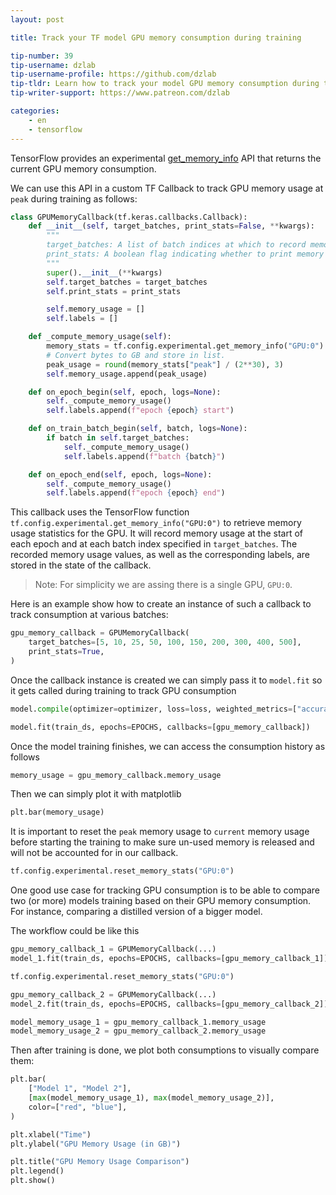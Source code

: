```yaml
---
layout: post

title: Track your TF model GPU memory consumption during training

tip-number: 39
tip-username: dzlab
tip-username-profile: https://github.com/dzlab
tip-tldr: Learn how to track your model GPU memory consumption during training using get_memory_info
tip-writer-support: https://www.patreon.com/dzlab

categories:
    - en
    - tensorflow
---
```


TensorFlow provides an experimental [get_memory_info](https://www.tensorflow.org/api_docs/python/tf/config/experimental/get_memory_info) API that returns the current GPU memory consumption.

We can use this API in a custom TF Callback to track GPU memory usage at `peak` during training as follows:

```python
class GPUMemoryCallback(tf.keras.callbacks.Callback):
    def __init__(self, target_batches, print_stats=False, **kwargs):
        """
        target_batches: A list of batch indices at which to record memory usage.
        print_stats: A boolean flag indicating whether to print memory usage statistics.
        """
        super().__init__(**kwargs)
        self.target_batches = target_batches
        self.print_stats = print_stats

        self.memory_usage = []
        self.labels = []

    def _compute_memory_usage(self):
        memory_stats = tf.config.experimental.get_memory_info("GPU:0")
        # Convert bytes to GB and store in list.
        peak_usage = round(memory_stats["peak"] / (2**30), 3)
        self.memory_usage.append(peak_usage)

    def on_epoch_begin(self, epoch, logs=None):
        self._compute_memory_usage()
        self.labels.append(f"epoch {epoch} start")

    def on_train_batch_begin(self, batch, logs=None):
        if batch in self.target_batches:
            self._compute_memory_usage()
            self.labels.append(f"batch {batch}")

    def on_epoch_end(self, epoch, logs=None):
        self._compute_memory_usage()
        self.labels.append(f"epoch {epoch} end")
```


This callback uses the TensorFlow function `tf.config.experimental.get_memory_info("GPU:0")` to retrieve memory usage statistics for the GPU. It will record memory usage at the start of each epoch and at each batch index specified in `target_batches`. The recorded memory usage values, as well as the corresponding labels, are stored in the state of the callback.

> Note: For simplicity we are assing there is a single GPU, `GPU:0`.

Here is an example show how to create an instance of such a callback to track consumption at various batches:

```python
gpu_memory_callback = GPUMemoryCallback(
    target_batches=[5, 10, 25, 50, 100, 150, 200, 300, 400, 500],
    print_stats=True,
)
```

Once the callback instance is created we can simply pass it to `model.fit` so it gets called during training to track GPU consumption

```python
model.compile(optimizer=optimizer, loss=loss, weighted_metrics=["accuracy"])

model.fit(train_ds, epochs=EPOCHS, callbacks=[gpu_memory_callback])
```

Once the model training finishes, we can access the consumption history as follows

```python
memory_usage = gpu_memory_callback.memory_usage
```

Then we can simply plot it with matplotlib

```python
plt.bar(memory_usage)
```

It is important to reset the `peak` memory usage to `current` memory usage before starting the training to make sure un-used memory is released and will not be accounted for in our callback.

```python
tf.config.experimental.reset_memory_stats("GPU:0")
```

One good use case for tracking GPU consumption is to be able to compare two (or more) models training based on their GPU memory consumption. For instance, comparing a distilled version of a bigger model.

The workflow could be like this

```python
gpu_memory_callback_1 = GPUMemoryCallback(...)
model_1.fit(train_ds, epochs=EPOCHS, callbacks=[gpu_memory_callback_1])

tf.config.experimental.reset_memory_stats("GPU:0")

gpu_memory_callback_2 = GPUMemoryCallback(...)
model_2.fit(train_ds, epochs=EPOCHS, callbacks=[gpu_memory_callback_2])

model_memory_usage_1 = gpu_memory_callback_1.memory_usage
model_memory_usage_2 = gpu_memory_callback_2.memory_usage
```

Then after training is done, we plot both consumptions to visually compare them:

```python
plt.bar(
    ["Model 1", "Model 2"],
    [max(model_memory_usage_1), max(model_memory_usage_2)],
    color=["red", "blue"],
)

plt.xlabel("Time")
plt.ylabel("GPU Memory Usage (in GB)")

plt.title("GPU Memory Usage Comparison")
plt.legend()
plt.show()
```
